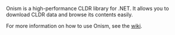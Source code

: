 Onism is a high-performance CLDR library for .NET. It allows you to download CLDR data and browse its contents easily.

For more information on how to use Onism, see the [wiki].

[wiki]: https://github.com/pgolebiowski/Onism.Cldr/wiki
